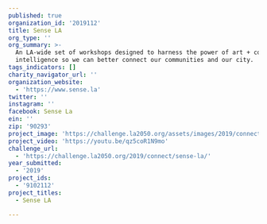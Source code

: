 ```yaml
---
published: true
organization_id: '2019112'
title: Sense LA
org_type: ''
org_summary: >-
  An LA-wide set of workshops designed to harness the power of art + collective
  intelligence so we can better connect our communities and our city.
tags_indicators: []
charity_navigator_url: ''
organization_website:
  - 'https://www.sense.la'
twitter: ''
instagram: ''
facebook: Sense La
ein: ''
zip: '90293'
project_image: 'https://challenge.la2050.org/assets/images/2019/connect/2048-wide/sense-la.jpg'
project_video: 'https://youtu.be/qz5coR1N9mo'
challenge_url:
  - 'https://challenge.la2050.org/2019/connect/sense-la/'
year_submitted:
  - '2019'
project_ids:
  - '9102112'
project_titles:
  - Sense LA

---
```

